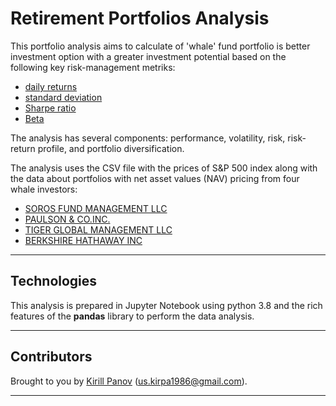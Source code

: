 # Retirement Portfolios Analysis

This portfolio analysis aims to calculate of 'whale' fund portfolio is better investment option with a greater investment potential based on the following key risk-management metriks:
* [daily returns](https://scripbox.com/pf/stock-return/)
* [standard deviation](https://www.investopedia.com/terms/s/standarddeviation.asp)
* [Sharpe ratio](https://www.investopedia.com/terms/s/sharperatio.asp)
* [Beta](https://www.investopedia.com/terms/b/beta.asp)

The analysis has several components: performance, volatility, risk, risk-return profile, and portfolio diversification.

The analysis uses the CSV file with the prices of S&P 500 index along with the data about portfolios with net asset values (NAV) pricing from four whale investors:
* [SOROS FUND MANAGEMENT LLC](https://en.wikipedia.org/wiki/Soros_Fund_Management)	
* [PAULSON & CO.INC.](https://paulsoninvestment.com/)
* [TIGER GLOBAL MANAGEMENT LLC](https://www.tigerglobal.com/)
* [BERKSHIRE HATHAWAY INC](https://www.berkshirehathaway.com/)	

---

## Technologies

This analysis is prepared in Jupyter Notebook using python 3.8 and the rich features of the **pandas** library to perform the data analysis.

---


## Contributors

Brought to you by [Kirill Panov](https://www.linkedin.com/in/kirill-panov-696455192/) (us.kirpa1986@gmail.com).

---

